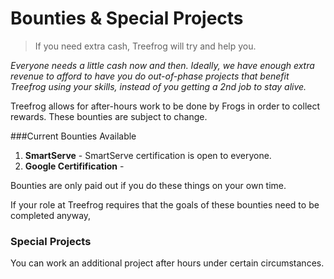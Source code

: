 # Bounties & Special Projects

> If you need extra cash, Treefrog will try and help you.

<i>Everyone needs a little cash now and then. Ideally, we have enough extra revenue to afford to have you do out-of-phase projects that benefit Treefrog using your skills, instead of you getting a 2nd job to stay alive.</i> 

Treefrog allows for after-hours work to be done by Frogs in order to collect rewards. These bounties are subject to change.

###Current Bounties Available

1. **SmartServe** - SmartServe certification is open to everyone.
2. **Google Certifification** - 

Bounties are only paid out if you do these things on your own time.

If your role at Treefrog requires that the goals of these bounties need to be completed anyway, 

### Special Projects

You can work an additional project after hours under certain circumstances.

